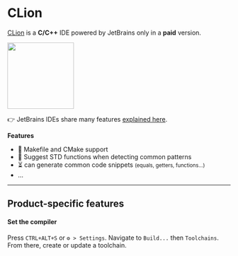 # CLion

<div class="row row-cols-md-2"><div>

[CLion](https://www.jetbrains.com/clion/) is a **C/C++** IDE powered by JetBrains only in a **paid** version.

<p class="text-center">
<img src="/courses/tools-and-frameworks/editors/jetbrains/clion/_images/logo.png" width="150"/>
</p>

👉 JetBrains IDEs share many features [explained here](../_general/index.md).
</div><div>

**Features**

* 🌱 Makefile and CMake support
* 🚀 Suggest STD functions when detecting common patterns
* ⏳ can generate common code snippets <small>(equals, getters, functions...)</small>
* ...
</div></div>

<hr class="sep-both">

## Product-specific features

<div class="row row-cols-md-2"><div>

#### Set the compiler

Press `CTRL+ALT+S` or `⚙️ > Settings`. Navigate to `Build...` then `Toolchains`. From there, create or update a toolchain.
</div><div>
</div></div>